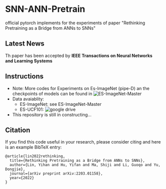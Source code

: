 # SNN-ANN-Pretrain

official pytorch implements for the experiments of paper "Rethinking Pretraining as a Bridge from ANNs to SNNs"

## Latest News

Th paper has been accepted by **IEEE Transactions on Neural Networks and Learning Systems**


## Instructions

- Note: More codes for Experiments on Es-ImageNet (pipe-D) an the checkpoints of models can be found in ![ES-ImageNet-Master](https://github.com/lyh983012/ES-imagenet-master)
- Data avaiablity:
  - ES-ImageNet: see ES-ImageNet-Master
  - ES-UCF101: ![google drive](https://drive.google.com/drive/folders/1_dNYxXKOaFlE4DJdL7ERBvBh4YLd8EQh?usp=sharing)
- This repository is still in constructing...


## Citation
If you find this code useful in your research, please consider citing and here is an example BibTeX entry:

```
@article{lin2022rethinking,
  title={Rethinking Pretraining as a Bridge from ANNs to SNNs},
  author={Lin, Yihan and Hu, Yifan and Ma, Shiji and Li, Guoqo and Yu, Dongjie},
  journal={arXiv preprint arXiv:2203.01158},
  year={2022}
}
```
